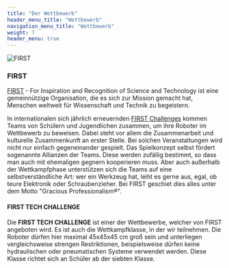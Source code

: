 ```yaml
---
title: "Der Wettbewerb"
header_menu_title: "Wettbewerb"
navigation_menu_title: "Wettbewerb"
weight: 7
header_menu: true
---
```


![FIRST](images/FIRSTTech_iconHorz_RGB.png)

### FIRST
[FIRST](https://www.firstinspires.org/) - For Inspiration and Recognition of Science and Technology ist eine gemeinnützige Organisation, die es sich zur Mission gemacht hat, Menschen weltweit für Wissenschaft und Technik zu begeistern.

In internationalen sich jährlich erneuernden [FIRST Challenges](https://www.firstinspires.org/robotics/ftc) kommen Teams von Schülern und Jugendlichen zusammen, um ihre Roboter im Wettbewerb zu beweisen. Dabei steht vor allem die Zusammenarbeit und kulturelle Zusammenkunft an erster Stelle. Bei solchen Veranstaltungen wird nicht nur einfach gegeneinander gespielt. Das Spielkonzept selbst fördert sogenannte Allianzen der Teams. Diese werden zufällig bestimmt, so dass man auch mit ehemaligen gegnern kooperieren muss. Aber auch außerhalb der Wettkampfphase unterstützen sich die Teams auf eine selbstverständliche Art: wer ein Werkzeug hat, leiht es gerne aus, egal, ob teure Elektronik oder Schraubenzieher. Bei FIRST geschiet dies alles unter dem Motto "Gracious Professionalism®".

#### FIRST TECH CHALLENGE
Die **FIRST TECH CHALLENGE** ist einer der Wettbewerbe, welcher von FIRST angeboten wird. Es ist auch die Wettkampfklasse, in der wir teilnehmen. Die Roboter dürfen hier maximal 45x45x45 cm groß sein und unterliegen vergleichsweise strengen Restriktionen, beispielsweise dürfen keine hydraulischen oder pneumatischen Systeme verwendet werden. Diese Klasse richtet sich an Schüler ab der siebten Klasse. 

